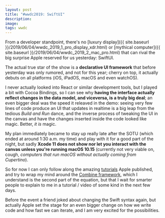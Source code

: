 ```yaml
---
layout: post
title: "#wwdc2019: SwiftUI"
description:
image:
tags: wwdc
---
```

From a developer standpoint, there's no [luxury display]({{ site.baseurl }}/2019/06/04/wwdc_2019_1_pro_display_xdr.html) or [mythical computer]({{ site.baseurl }}/2019/06/04/wwdc_2019_2_mac_pro.html) that can rival the big surprise Apple reserved for us yesterday: SwiftUI.

The actual true star of the show is a **declarative UI framework** that before yesterday was only rumored, and not for this year; cherry on top, it actually debuts on all platforms (iOS, iPadOS, macOS and even watchOS).

I never actually looked into React or similar development tools, but I played a bit with Cocoa Bindings, so I can see why **having the interface actually reflect changes in the data model, and viceversa, is a truly big deal**; an even bigger deal was the speed it releaved in the demo: seeing very few lines of code produce an UI that updates in realtime is a big leap from the tedious *Build and Run* dance, and the inverse process of tweaking the UI in the canvas and have the changes inserted inside the code looked like magic. Better, *it is* magic.

My plan immediately became to stay up really late after the SOTU (which ended at around 1:30 a.m. my time) and play with it for a good part of the night, but sadly **Xcode 11 does not show nor let you interact with the canvas unless you're running macOS 10.15** (currently not very viable on, cough, *computers that run macOS without actually coming from Cupertino*).

So for now I can only follow along the amazing [tutorials](https://developer.apple.com/tutorials/swiftui/creating-and-combining-views) Apple published, and try to wrap my mind around the [Combine framework](https://developer.apple.com/documentation/combine), which I understand is the second part of the equation, but that I wait for smarter people to explain to me in a tutorial / video of some kind in the next few days.

Before the event a friend joked about changing the Swift syntax again, but actually Apple set the stage for an even bigger change on how we write code and how fast we can iterate, and I am very excited for the possibilities.